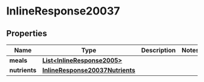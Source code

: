 

# InlineResponse20037

## Properties

Name | Type | Description | Notes
------------ | ------------- | ------------- | -------------
**meals** | [**List&lt;InlineResponse2005&gt;**](InlineResponse2005.md) |  | 
**nutrients** | [**InlineResponse20037Nutrients**](InlineResponse20037Nutrients.md) |  | 



